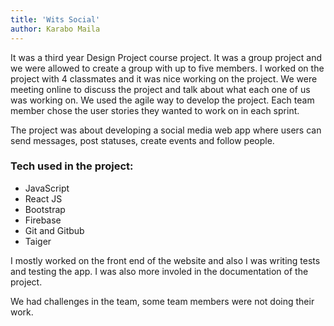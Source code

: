 ```yaml
---
title: 'Wits Social'
author: Karabo Maila
---
```


It was a third year Design Project course project. It was a group project and we were allowed to create a group with up to five members. I worked on the project with 4 classmates and it was nice working on the project. We were meeting online to discuss the project and talk about what each one of us was working on. We used the agile way to develop the project. Each team member chose the user stories they wanted to work on in each sprint. 

The project was about developing a social media web app where users can send messages, post statuses, create events and follow people. 

### Tech used in the project:
- JavaScript
- React JS
- Bootstrap
- Firebase
- Git and Gitbub
- Taiger

I mostly worked on the front end of the website and also I was writing tests and testing the app. I was also more involed in the documentation of the project. 

We had challenges in the team, some team members were not doing their work. 